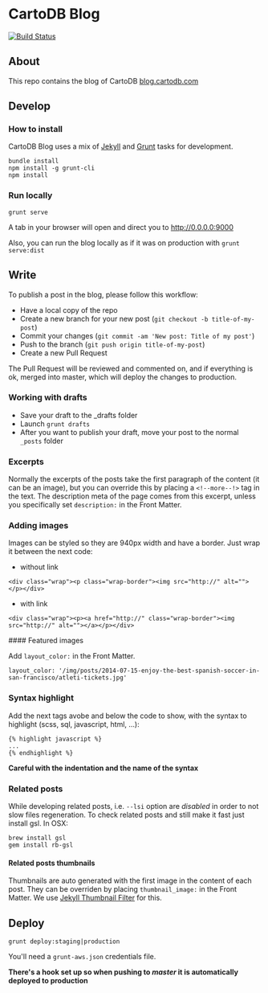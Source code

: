 # CartoDB Blog

[![Build Status](https://travis-ci.org/CartoDB/blog.svg?branch=master)](https://travis-ci.org/CartoDB/blog)


## About

This repo contains the blog of CartoDB [blog.cartodb.com](http://blog.cartodb.com/)


## Develop

### How to install

CartoDB Blog uses a mix of [Jekyll](http://jekyllrb.com/) and [Grunt](http://gruntjs.com/) tasks for development.

```
bundle install
npm install -g grunt-cli
npm install
```


### Run locally

```
grunt serve
```

A tab in your browser will open and direct you to http://0.0.0.0:9000

Also, you can run the blog locally as if it was on production with `grunt serve:dist`


## Write

To publish a post in the blog, please follow this workflow: 

- Have a local copy of the repo 
- Create a new branch for your new post (`git checkout -b title-of-my-post`)
- Commit your changes (`git commit -am 'New post: Title of my post'`)
- Push to the branch (`git push origin title-of-my-post`)
- Create a new Pull Request

The Pull Request will be reviewed and commented on, and if everything is ok, merged into master, which will deploy the changes to production.


### Working with drafts

- Save your draft to the _drafts folder
- Launch ```grunt drafts```
- After you want to publish your draft, move your post to the normal `_posts` folder


### Excerpts

Normally the excerpts of the posts take the first paragraph of the content (it can be an image), but you can override this by placing a `<!--more--!>` tag in the text. The description meta of the page comes from this excerpt, unless you specifically set `description:` in the Front Matter.


### Adding images

Images can be styled so they are 940px width and have a border. Just wrap it between the next code:

- without link

```
<div class="wrap"><p class="wrap-border"><img src="http://" alt=""></p></div>
```

- with link

```
<div class="wrap"><p><a href="http://" class="wrap-border"><img src="http://" alt=""></a></p></div>
```


#### Featured images

Add `layout_color:` in the Front Matter.

```
layout_color: '/img/posts/2014-07-15-enjoy-the-best-spanish-soccer-in-san-francisco/atleti-tickets.jpg'
```


### Syntax highlight

Add the next tags avobe and below the code to show, with the syntax to highlight (scss, sql, javascript, html, ...):

```
{% highlight javascript %}
...
{% endhighlight %}
```

**Careful with the indentation and the name of the syntax**


### Related posts

While developing related posts, i.e. `--lsi` option are _disabled_ in order to not slow files regeneration. To check related posts and still make it fast just install gsl. In OSX:

```
brew install gsl
gem install rb-gsl
```

#### Related posts thumbnails

Thumbnails are auto generated with the first image in the content of each post. They can be overriden by placing `thumbnail_image:` in the Front Matter. We use [Jekyll Thumbnail Filter](https://github.com/matallo/jekyll-thumbnail-filter/) for this.


## Deploy

```
grunt deploy:staging|production
```

You'll need a `grunt-aws.json` credentials file.

**There's a hook set up so when pushing to _master_ it is automatically deployed to production**
